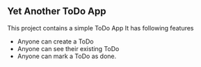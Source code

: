 ## Yet Another ToDo App

This project contains a simple ToDo App
It has following features


- Anyone can create a ToDo
- Anyone can see their existing ToDo
- Anyone can mark a ToDo as done.